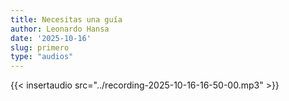 ```yaml
---
title: Necesitas una guía
author: Leonardo Hansa
date: '2025-10-16'
slug: primero
type: "audios"
---
```


{{< insertaudio src="../recording-2025-10-16-16-50-00.mp3" >}}
